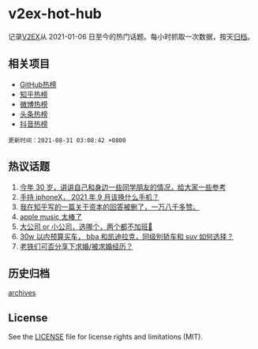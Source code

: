 # v2ex-hot-hub

 记录[V2EX](https://www.v2ex.com/)从 2021-01-06 日至今的热门话题。每小时抓取一次数据，按天[归档](archives)。
 
 ## 相关项目

- [GitHub热榜](https://github.com/lonnyzhang423/github-hot-hub)
- [知乎热榜](https://github.com/lonnyzhang423/zhihu-hot-hub)
- [微博热榜](https://github.com/lonnyzhang423/weibo-hot-hub)
- [头条热榜](https://github.com/lonnyzhang423/toutiao-hot-hub)
- [抖音热榜](https://github.com/lonnyzhang423/douyin-hot-hub)


 `更新时间：2021-08-31 03:08:42 +0800`

## 热议话题

1. [今年 30 岁，讲讲自己和身边一些同学朋友的情况，给大家一些参考](https://www.v2ex.com/t/798851)
1. [手持 iphoneX， 2021 年 9 月该换什么手机？](https://www.v2ex.com/t/798768)
1. [我在知乎写的一篇关于资本的回答被删了，一万八千多赞。](https://www.v2ex.com/t/798772)
1. [apple music 太棒了](https://www.v2ex.com/t/798790)
1. [大公司 or 小公司，选哪个，两个都不加班🤣](https://www.v2ex.com/t/798789)
1. [30w 以内预算买车， bba 和凯迪拉克，同级别轿车和 suv 如何选择？](https://www.v2ex.com/t/798832)
1. [老铁们可否分享下求婚/被求婚经历？](https://www.v2ex.com/t/798764)

## 历史归档

[archives](archives)

## License

See the [LICENSE](LICENSE) file for license rights and limitations (MIT).
